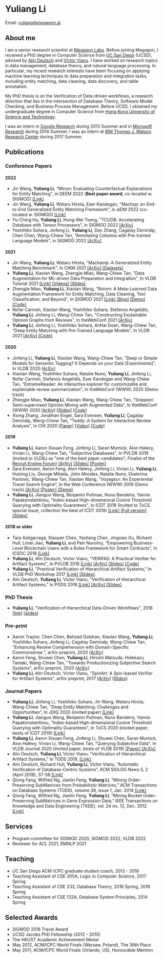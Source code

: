 # Yuliang Li

Email: [yuliang@megagon.ai](mailto:yuliang@megagon.ai)

## About me

I am a senior research scientist at [Megagon Labs](http://www.megagon.ai/). Before joining Megagon, I received a PhD degree in Computer Science from [UC San Diego](http://www.cs.ucsd.edu/) (UCSD), advised by [Alin Deutsch](http://db.ucsd.edu/People/alin/) and [Victor Vianu](https://cseweb.ucsd.edu/~vianu/). I have worked on research topics in data management, database theory, and natural language processing. In particular, my recent research interests have been focusing on applying machine learning techniques to data preparation and integration tasks, including entity matching, data cleaning, data discovery, and table annotation.

My PhD thesis is on the Verification of Data-driven workflows, a research direction that lies in the intersection of Database Theory, Software Model Checking, and Business Process Management. Before UCSD,  I obtained my undergraduate degree in Computer Science from [Hong Kong University of Science and Technology](http://www.ust.hk). 

I was an intern in [Google Research](https://research.google.com/) during 2013 Summer and in [Microsoft Research](https://www.microsoft.com/en-us/research/group/data-management-exploration-and-mining-dmx/) during 2014 Summer. I was an intern at [IBM Thomas J. Watson Research Center](http://www.research.ibm.com/labs/watson/index.shtml) during 2017 Summer.


## Publications

### Conference Papers

#### 2022

* Jin Wang, **Yuliang Li**, "Minun: Evaluating Counterfactual Explanations for Entity Matching", in DEEM 2022 (**Best paper award**, co-located w. SIGMOD) [[Link]](https://drive.google.com/file/d/1FV7zJdSUfK4foeu5vq_B_PgtNnOZqfbn/view)
* Jin Wang, **Yuliang Li**, Wataru Hirota, Eser Kandogan, "Machop: an End-to-End Generalized Entity Matching Framework", in aiDM 2022 (co-located w. SIGMOD) [[Link]](https://drive.google.com/file/d/1YeLlq2JtYshD2M8yRAliE2EY1YEaJv60/view?usp=sharing)
* Yu-Ching Hu, **Yuliang Li**, Hung-Wei Tseng, "TCUDB: Accelerating Database with Tensor Processors", in SIGMOD 2022 [[ArXiv]](https://arxiv.org/pdf/2112.07552.pdf)
* Yoshihiko Suhara, Jinfeng Li, **Yuliang Li**, Dan Zhang, Cagatay Demiralp, Chen Chen, Wang-Chiew Tan, "Annotating Columns with Pre-trained Language Models", in SIGMOD 2022 [[ArXiv]](https://arxiv.org/pdf/2104.01785.pdf)


#### 2021
* Jin Wang, **Yuliang Li**, Wataru Hirota, "Machamp: A Generalized Entity Matching Benchmark", In CIKM 2021 [[ArXiv]](https://arxiv.org/abs/2106.08455v) [[Datasets]](https://github.com/megagonlabs/machamp)
* **Yuliang Li**, Xiaolan Wang, Zhengjie Miao, Wang-Chiew Tan, "Data Augmentation for ML-driven Data Preparation and Integration", In VLDB Tutorial 2021 [[Link]](http://vldb.org/pvldb/vol14/p3182-li.pdf) [[Videos]](https://www.youtube.com/playlist?list=PLj4y_dpHi4eLwo1NGHo2lM18Xk6nUtAJj) [[Slides]](https://vldb.org/2021/files/slides/tutorial/tutorial7.pdf)
* Zhengjie Miao, **Yuliang Li**, Xiaolan Wang, "Rotom: A Meta-Learned Data Augmentation Framework for Entity Matching, Data Cleaning, Text Classification, and Beyond", In SIGMOD 2021 [[Link]](https://dl.acm.org/doi/abs/10.1145/3448016.3457258) [[Blog]](https://megagon.ai/blog/rotom-a-meta-learned-data-augmentation-framework-for-entity-matching-data-cleaning-text-classification-and-beyond/) [[Demo]](http://rotomdemo.megagon.info/) [[Code]](https://github.com/megagonlabs/rotom)
* Nofar Carmeli, Xiaolan Wang, Yoshihiko Suhara, Stefanos Angelidis, **Yuliang Li**, Jinfeng Li, Wang-Chiew Tan, "Constructing Explainable Opinion Graphs from Reviews", In theWebConf 2021 [[ArXiv]](https://arxiv.org/abs/2006.00119)
* **Yuliang Li**, Jinfeng Li, Yoshihiko Suhara, AnHai Doan, Wang-Chiew Tan, "Deep Entity Matching with Pre-Trained Language Models", In VLDB 2021 [[ArXiv]](https://arxiv.org/abs/2004.00584) [[Code]](https://github.com/megagonlabs/ditto) 

#### 2020
* Jinfeng Li, **Yuliang Li**, Xiaolan Wang, Wang-Chiew Tan, "Deep or Simple Models for Semantic Tagging? It Depends on your Data [Experiments]", In VLDB 2020 [[ArXiv]](https://arxiv.org/abs/2007.05651)
* Xiaolan Wang, Yoshihiko Suhara, Natalie Nuno, **Yuliang Li**, Jinfeng Li, Nofar Carmeli, Stefanos Angelidis, Eser Kandogan and Wang-Chiew Tan, "ExtremeReader: An interactive explorer for customizable and explainable review summarization", In theWebConf (WWW) 2020 (Demo track)
* Zhengjie Miao, **Yuliang Li**, Xiaolan Wang, Wang-Chiew Tan, "Snippext: Semi-supervised Opinion Mining with Augmented Data", In theWebConf (WWW) 2020 [[ArXiv]](https://arxiv.org/abs/2002.03049) [[Slides]](https://www.dropbox.com/s/p5tuc9964f1nrim/opinedb.pptx?dl=0) [[Code]](https://github.com/rit-git/Snippext_public)
* Xiong Zhang, Jonathan Engel, Sara Evensen, **Yuliang Li**, Çagatay Demiralp, Wang-Chiew Tan, "Teddy: A System for Interactive Review Analysis", In CHI 2020 [[Paper]](https://hci.stanford.edu/~cagatay/projects/teddy/Teddy-CHI20.pdf) [[Video]](https://vimeo.com/384454119)  [[Code]](https://github.com/megagonlabs/teddy)

#### 2019
* **Yuliang Li**, Aaron Xixuan Feng, Jinfeng Li, Saran Mumick, Alon Halevy, Vivian Li, Wang-Chiew Tan, "Subjective Databases", In PVLDB 2019 (invited to VLDBJ as "one of the best paper candidates"; Finalist of the [Recruit Engine Forum](https://megagon.ai/blog/megagon-labs-wins-award-at-recruit-engine-forum-for-work-on-opinedb/)) [[ArXiv]](https://arxiv.org/abs/1902.09661) [[Slides]](https://www.dropbox.com/s/p5tuc9964f1nrim/opinedb.pptx?dl=0)  [[Poster]](https://www.dropbox.com/s/own5fdexbaguwo9/vldb_poster.pptx?dl=0)
* Sara Evensen, Aaron Feng, Alon Halevy, Jinfeng Li, Vivian Li, **Yuliang Li**, Huining Liu, George Mihaila, John Morales, Natalie Nuno, Ekaterina Pavlovic, Wang-Chiew Tan, Xiaolan Wang, "Voyageur: An Experiential Travel Search Engine", In the Web Conference (WWW) 2019 (Demo track) [[ArXiv]](https://arxiv.org/abs/1902.09661) [[Poster]](https://www.dropbox.com/s/tokmvlijhuk9d1b/thewebconf_poster.pptx?dl=0) [[Demo]](http://voyageurlive.s3-website.us-east-2.amazonaws.com)
* **Yuliang Li**, Jianguo Wang, Benjamin Pullman, Nuno Bandeira, Yannis Papakonstantinou, "Index-based High-dimensional Cosine Threshold Querying with Optimality Guarantees", In ICDT 2019 (Invited to ToCS special issue, collection the best of ICDT 2019) [[Link]](http://drops.dagstuhl.de/opus/volltexte/2019/10313/pdf/LIPIcs-ICDT-2019-11.pdf) [[Full version]](http://db.ucsd.edu/wp-content/uploads/2018/12/ICDT_2019_paper.pdf) [[Slides]](https://www.dropbox.com/s/2tf0sva3k01nmjf/icdt2019.pptx?dl=0)

#### 2018 or older
* Tara Astigarraga, Xiaoyan Chen, Yaoliang Chen, Jingxiao Gu, Richard Hull, Limei Jiao, **Yuliang Li**, and Petr Novotny, "Empowering Business-Level Blockchain Users with a Rules Framework for Smart Contracts", In ICSOC 2018 [[Link]](https://link.springer.com/chapter/10.1007/978-3-030-03596-9_8)
* **Yuliang Li**, Alin Deutsch, Victor Vianu, "VERIFAS: A Practical Verifier for Artifact Systems", In PVLDB 2018 [[Link]](http://www.vldb.org/pvldb/vol11/p283-li.pdf) [[ArXiv]](https://arxiv.org/abs/1705.10007) [[Slides]](https://www.dropbox.com/s/6uahinfycj1nowm/db-talk.pptx?dl=0) [[Code]](https://github.com/oi02lyl/has-verifier)
* **Yuliang Li**, "Practical Verification of Hierarchical Artifact Systems," In VLDB PhD Workshop 2017 [[Link]](http://ceur-ws.org/Vol-1882/paper14.pdf) [[Slides]](https://www.dropbox.com/s/atemjpw7eyht1h2/vldb-phd-yuliang-li.pptx?dl=0).
* Alin Deutsch, **Yuliang Li**, Victor Vianu, "Verification of Hierarchical Artifact Systems," In PODS 2016 [[Link]](https://cseweb.ucsd.edu/~vianu/pods16.pdf) [[ArXiv]](http://arxiv.org/abs/1604.00967) [[Slides]](https://www.dropbox.com/s/bxzy9me90s906h7/pods16.pptx?dl=0)

### PhD Thesis
* **Yuliang Li**, "Verification of Hierarchical Data-Driven Workflows", 2018 [[link]](https://escholarship.org/uc/item/00q5p2t3) [[slides]](https://www.dropbox.com/s/ybc7vy30395cjdi/dissertation.pptx?dl=0)

### Pre-print

* Aaron Traylor, Chen Chen, Behzad Golshan, Xiaolan Wang, **Yuliang Li**, Yoshihiko Suhara, Jinfeng Li, Çagatay Demiralp, Wang-Chiew Tan, "Enhancing Review Comprehension with Domain-Specific Commonsense.", arXiv preprint, 2020 [[ArXiv]](https://arxiv.org/abs/2004.03020)
* Aaron Feng, Shuwei Chen, **Yuliang Li**, Hiroshi Matsuda, Hidekazu Tamaki, Wang-Chiew Tan, "Towards Productionizing Subjective Search Systems", arXiv preprint, 2020 [[ArXiv]](https://arxiv.org/abs/2003.13968)
* **Yuliang Li**, Alin Deutsch, Victor Vianu, "SpinArt: A Spin-based Verifier for Artifact Systems", arXiv preprint, 2017 [[ArXiv]](https://arxiv.org/abs/1705.09427) [[Slides]](https://www.dropbox.com/s/vohuazds85fmh6q/spinart.pptx?dl=0)

### Journal Papers
* **Yuliang Li**, Jinfeng Li, Yoshihiko Suhara, Jin Wang, Wataru Hirota, Wang-Chiew Tan, "Deep Entity Matching: Challenges and Opportunities", In JDIQ 2020 (invited paper) [[Link]](https://dl.acm.org/doi/10.1145/3431816)
* **Yuliang Li**, Jianguo Wang, Benjamin Pullman, Nuno Bandeira, Yannis Papakonstantinou, "Index-based High-dimensional Cosine Threshold Querying with Optimality Guarantees", In ToCS 2020 (inivted paper, bests of ICDT 2019) [[Link]](https://link.springer.com/article/10.1007/s00224-020-10009-6)
* **Yuliang Li**, Aaron Xixuan Feng, Jinfeng Li, Shuwei Chen, Saran Mumick, Alon Halevy, Vivian Li, Wang-Chiew Tan, "Querying Subjective Data", In VLDB Journal 2020 (invited paper, bests of VLDB 2019) [[Paper]](https://link.springer.com/article/10.1007/s00778-020-00634-5) [[ArXiv]](https://arxiv.org/abs/1902.09661)
* Alin Deutsch, **Yuliang Li**, Victor Vianu, "Verification of Hierarchical Artifact Systems," In TODS 2019, [[Link]](https://dl.acm.org/citation.cfm?id=3321487)
* Alin Deutsch, Richard Hull, **Yuliang Li**, Victor Vianu, “Automatic Verification of Database-Centric Systems”, ACM SIGLOG News 5, 2 (April 2018), 37-56 [[Link]](http://www.cs.ox.ac.uk/andrzej.murawski/siglog_news_16.pdf)
* Qiong Fang, Wilfred Ng, Jianlin Feng, **Yuliang Li**, “Mining Order-Preserving SubMatrices from Probabilistic Matrices,” ACM Transactions on Database Systems (TODS), volume 39, issue 1, Jan. 2014 [[Link]](http://www.cs.ust.hk/~wilfred/paper/tods14.pdf)
* Qiong Fang, Wilfred Ng, Jianlin Feng, **Yuliang Li**, “Mining Bucket Order-Preserving SubMatrices in Gene Expression Data,” IEEE Transactions on Knowledge and Data Engineering (TKDE), vol. 24 no. 12, Dec. 2012 [[Link]](http://ieeexplore.ieee.org/document/5989809/)

## Services
* Program committee for SIGMOD 2020, SIGMOD 2022, VLDB 2022
* Reviewer for ACL 2021, EMNLP 2021

## Teaching

* UC San Diego ACM-ICPC graduate student coach, 2013 - 2018
* Teaching Assistant of CSE 205A, Logic in Computer Science, 2017 Spring
* Teaching Assistant of CSE 233, Database Theory, 2016 Spring, 2018 Spring
* Teaching Assistant of CSE 132A, Database System Principles, 2014 Spring


## Selected Awards
* SIGMOD 2016 Travel Award
* UCSD Jacobs PhD Fellowship (2012 - 2015)
* The HKUST Academic Achievement Medal
* May 2012, ACM/ICPC World Finals (Warsaw, Poland), The 36th Place
* May 2011, ACM/ICPC World Finals (Orlando, US), Honourable Mention
